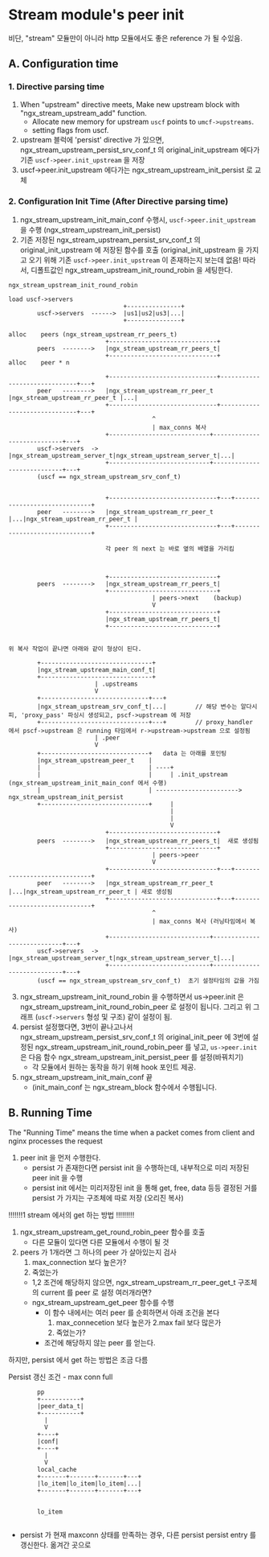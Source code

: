 <link rel="stylesheet" type="text/css" media="all" href="https://shlomo90.github.io/homepage.css" />

# Stream module's peer init

비단, "stream" 모듈만이 아니라 http 모듈에서도 좋은 reference 가 될 수있음.

## A. Configuration time

### 1. Directive parsing time

1. When "upstream" directive meets, Make new upstream block with "ngx_stream_upstream_add" function.
	- Allocate new memory for upstream `uscf` points to `umcf->upstreams`.
	- setting flags from uscf.
2. upstream 블럭에 'persist' directive 가 있으면, ngx_stream_upstream_persist_srv_conf_t 의 original_init_upstream
   에다가 기존 `uscf->peer.init_upstream` 을 저장
3. uscf->peer.init_upstream 에다가는 ngx_stream_upstream_init_persist 로 교체


### 2. Configuration Init Time (After Directive parsing time)

1. ngx_stream_upstream_init_main_conf 수행시, `uscf->peer.init_upstream` 을 수행 (ngx_stream_upstream_init_persist)
2. 기존 저장된 ngx_stream_upstream_persist_srv_conf_t 의 original_init_upstream 에 저장된 함수를 호출
   (original_init_upstream 을 가지고 오기 위해 기존 `uscf->peer.init_upstream` 이 존재하는지 보는데 없음!
	따라서, 디폴트값인 ngx_stream_upstream_init_round_robin 을 세팅한다.

```
ngx_stream_upstream_init_round_robin

load uscf->servers
                                +---------------+
        uscf->servers  ------>  |us1|us2|us3|...|
                                +---------------+

alloc    peers (ngx_stream_upstream_rr_peers_t)
                           +------------------------------+
        peers  -------->   |ngx_stream_upstream_rr_peers_t|
                           +------------------------------+
alloc    peer * n

                           +------------------------------+------------------------------+---+
        peer   -------->   |ngx_stream_upstream_rr_peer_t |ngx_stream_upstream_rr_peer_t |...|
                           +------------------------------+------------------------------+---+
                                        ^
                                        | max_conns 복사
                           +----------------------------+----------------------------+---+
        uscf->servers  ->  |ngx_stream_upstream_server_t|ngx_stream_upstream_server_t|...|
                           +----------------------------+----------------------------+---+
        (uscf == ngx_stream_upstream_srv_conf_t)


                           +------------------------------+---+------------------------------+
        peer   -------->   |ngx_stream_upstream_rr_peer_t |...|ngx_stream_upstream_rr_peer_t |
                           +------------------------------+---+------------------------------+

                           각 peer 의 next 는 바로 옆의 배열을 가리킴



                           +------------------------------+
        peers  -------->   |ngx_stream_upstream_rr_peers_t|
                           +------------------------------+
                                        | peers->next    (backup)
                                        V
                           +------------------------------+
                           |ngx_stream_upstream_rr_peers_t|
                           +------------------------------+


위 복사 작업이 끝나면 아래와 같이 형상이 된다.

        +-------------------------------+
        |ngx_stream_upstream_main_conf_t|
        +-------------------------------+
                        | .upstreams
                        V
        +------------------------------+---+
        |ngx_stream_upstream_srv_conf_t|...|        // 해당 변수는 알다시피, 'proxy_pass' 파싱시 생성되고, pscf->upstream 에 저장
        +------------------------------+---+        // proxy_handler 에서 pscf->upstream 은 running 타임에서 r->upstream->upstream 으로 설정됨
                        | .peer
                        V
        +------------------------------+   data 는 아래를 포인팅
        |ngx_stream_upstream_peer_t    |
        |                              | ----+
        |                              |     | .init_upstream  (ngx_stream_upstream_init_main_conf 에서 수행)
        |                              | -----------------------> ngx_stream_upstream_init_persist
        +------------------------------+     |
                                             |
                                             |    
                                             V
                           +------------------------------+
        peers  -------->   |ngx_stream_upstream_rr_peers_t|  새로 생성됨
                           +------------------------------+
                                        | peers->peer
                                        V
                           +------------------------------+---+------------------------------+
        peer   -------->   |ngx_stream_upstream_rr_peer_t |...|ngx_stream_upstream_rr_peer_t | 새로 생성됨
                           +------------------------------+---+------------------------------+
                                        ^
                                        | max_conns 복사 (러닝타임에서 복사)
                           +----------------------------+----------------------------+---+
        uscf->servers  ->  |ngx_stream_upstream_server_t|ngx_stream_upstream_server_t|...|
                           +----------------------------+----------------------------+---+
        (uscf == ngx_stream_upstream_srv_conf_t)  초기 설정타임의 값을 가짐

```

3. ngx_stream_upstream_init_round_robin 을 수행하면서 us->peer.init 은 ngx_stream_upstream_init_round_robin_peer
   로 설정이 됩니다. 그리고 위 그래프 (`uscf->servers` 형성 및 구조) 같이 설정이 됨.
4. persist 설정했다면, 3번이 끝나고나서 ngx_stream_upstream_persist_srv_conf_t 의 original_init_peer 에 
   3번에 설정된 ngx_stream_upstream_init_round_robin_peer 를 넣고, `us->peer.init` 은 다음 함수
   ngx_stream_upstream_init_persist_peer 를 설정(바꿔치기)
    - 각 모듈에서 원하는 동작을 하기 위해 hook 포인트 제공.
5. ngx_stream_upstream_init_main_conf 끝
	- (init_main_conf 는 ngx_stream_block 함수에서 수행됩니다.


## B. Running Time

The "Running Time" means the time when a packet comes from client and nginx processes the request

1. peer init 을 먼저 수행한다.
	- persist 가 존재한다면 persist init 을 수행하는데, 내부적으로 미리 저장된 peer init 을 수행
	- persist init 에서는 미리저장된 init 을 통해 get, free, data 등등 결정된 거를 persist 가 가지는 구조체에
	  따로 저장 (오리진 복사)


!!!!!!!1 stream 에서의 get 하는 방법 !!!!!!!!!

1. ngx_stream_upstream_get_round_robin_peer 함수를 호출
	- 다른 모듈이 있다면 다른 모듈에서 수행이 될 것
2. peers 가 1개라면 그 하나의 peer 가 살아있는지 검사
	1. max_connection 보다 높은가?
	2. 죽었는가 
	- 1,2 조건에 해당하지 않으면,  ngx_stream_upstream_rr_peer_get_t 구조체의 current 를 peer 로 설정
   여러개라면?
    - ngx_stream_upstream_get_peer 함수를 수행
		- 이 함수 내에서는 여러 peer 를 순회하면서 아래 조건을 본다
			1. max_connecetion 보다 높은가
			2.max fail 보다 많은가
			3. 죽었는가?
		- 조건에 해당하지 않는 peer 를 얻는다.


하지만, persist 에서 get 하는 방법은 조금 다름

Persist 갱신 조건
	- max conn full

```
		pp
		+-----------+
		|peer_data_t|
		+-----------+
		  |
		  V
		+----+
		|conf|
		+----+
		  |
		  V
		local_cache
		+-------+-------+-------+---+
		|lo_item|lo_item|lo_item|...|
		+-------+-------+-------+---+


		lo_item
		
```

- persist 가 현재 maxconn 상태를 만족하는 경우, 다른 persist persist entry 를 갱신한다. 옮겨간 곳으로
